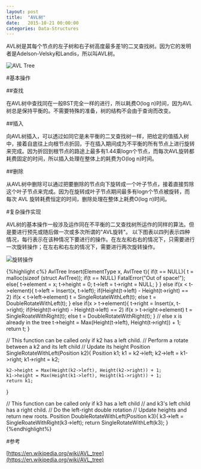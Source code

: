 ```yaml
---
layout: post
title:  "AVL树"
date:   2015-10-21 00:00:00
categories: Data-Structures
---
```


AVL树是其每个节点的左子树和右子树高度最多差1的二叉查找树。因为它的发明者是Adelson-Velsky和Landis，所以叫AVL树。

![AVL Tree](https://upload.wikimedia.org/wikipedia/commons/thumb/f/f5/AVL_Tree_Rebalancing.svg/350px-AVL_Tree_Rebalancing.svg.png)

<!--more-->

#基本操作

##查找

在AVL树中查找同在一般BST完全一样的进行，所以耗费O(log n)时间，因为AVL树总是保持平衡的。不需要特殊的准备，树的结构不会由于查询而改变。

##插入

向AVL树插入，可以透过如同它是未平衡的二叉查找树一样，把给定的值插入树中，接着自底往上向根节点折回，于在插入期间成为不平衡的所有节点上进行旋转来完成。因为折回到根节点的路途上最多有1.44乘logn个节点，而每次AVL旋转都耗费固定的时间，所以插入处理在整体上的耗费为O(log n)时间。

##删除

从AVL树中删除可以通过把要删除的节点向下旋转成一个叶子节点，接着直接剪除这个叶子节点来完成。因为在旋转成叶子节点期间最多有logn个节点被旋转，而每次 AVL 旋转耗费恒定的时间，删除处理在整体上耗费O(log n)时间。


#复杂操作实现

AVL树的基本操作一般涉及运作同在不平衡的二叉查找树所运作的同样的算法。但是要进行预先或随后做一次或多次所谓的"AVL旋转"。
以下图表以四列表示四种情况，每行表示在该种情况下要进行的操作。在左左和右右的情况下，只需要进行一次旋转操作；在左右和右左的情况下，需要进行两次旋转操作。

![旋转操作](https://upload.wikimedia.org/wikipedia/commons/c/c7/Tree_Rebalancing.png)

{%highlight c%}
AvlTree Insert(ElementType x, AvlTree t){
	if(t == NULL){
		t = malloc(sizeof (struct AvlTree));
		if(t == NULL)
			FatalError("Out of space!");
		else{
			t->element = x;
			t->height = 0;
			t->left = t->right = NULL;
		}
	}
	else if(x < t->element){
		t->left = Insert(x, t->left);
		if(Height(t->left) - Height(t->right) == 2)
			if(x < t->left->element)
				t = SingleRotateWithLeft(t);
			else
				t = DoubleRotateWithLeft(t);
	}
	else if(x > t->element){
		t->right = Insert(x, t->right);
		if(Height(t->right) - Height(t->left) == 2)
			if(x > t->right->element)
				t = SingleRoateWithRight(t);
			else
				t = DoubleRotateWithRight(t);
	}
	// else x is already in the tree
	t->height = Max(Height(t->left), Height(t->right)) + 1;
	return t;
}

// This function can be called only if k2 has a left child.
// Perform a rotate between a k2 and its left child
// Update its height
Position SingleRotateWithLeft(Position k2){
	Position k1;
	k1 = k2->left;
	k2->left = k1->right;
	k1->right = k2;

	k2->height = Max(Height(k2->left), Height(k2->right)) + 1;
	k1->height = Max(Height(k1->left), Height(k1->right)) + 1;
	return k1;
}

// This function can be called only if k3 has a left child
// and k3's left child has a right child.
// Do the left-right double rotation
// Update heights and return new roots.
Position DoubleRotateWithLeft(Position k3){
	k3->left = SingleRoateWithRight(k3->left);
	return SingleRotateWithLeft(k3);
}
{%endhighlight%}

#参考

[https://en.wikipedia.org/wiki/AVL_tree](https://en.wikipedia.org/wiki/AVL_tree)
